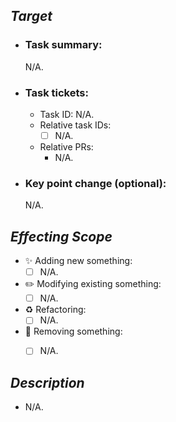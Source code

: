 [//]: # (The target why you modify something.)
## _Target_

[//]: # (The summary what you did or your target.)
* ### Task summary:

    N/A.

[//]: # (The task ID in ClickUp [project: https://app.clickup.com/9018752317/v/f/90183126979/90182605225] which maps this change.)
* ### Task tickets:

    * Task ID: N/A.
    * Relative task IDs:
        * [ ] N/A.
    * Relative PRs:
        * N/A.

[//]: # (The key changes like demonstration, as-is & to-be, etc. for reviewers could be faster understand what it changes)
* ### Key point change (optional):

    N/A.


[//]: # (What's the scope in project it would affect with your modify? For example, would it affect CI workflow? Or any feature usage? Please list all the items which may be affected.)
## _Effecting Scope_

* ✨ Adding new something:
    * [ ] N/A.
* ✏️ Modifying existing something:
    * [ ] N/A.
* ♻️ Refactoring:
    * [ ] N/A.
* 🚮 Removing something:
    * [ ] N/A.


[//]: # (The brief of major changes what your modify. Please list it.)
## _Description_

* N/A.
